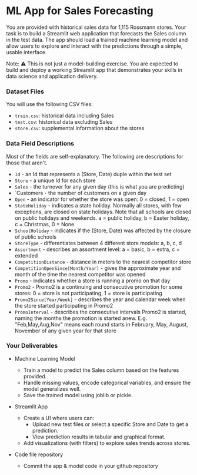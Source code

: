 
# ML App for Sales Forecasting

You are provided with historical sales data for 1,115 Rossmann stores. Your task is to build a Streamlit web application that forecasts the Sales column in the test data. The app should load a trained machine learning model and allow users to explore and interact with the predictions through a simple, usable interface.

Note: ⚠️ This is not just a model-building exercise. You are expected to build and deploy a working Streamlit app that demonstrates your skills in data science and application delivery.

### Dataset Files
You will use the following CSV files:
- ```train.csv```: historical data including Sales
- ```test.csv```: historical data excluding Sales
- ```store.csv```: supplemental information about the stores

### Data Field Descriptions
Most of the fields are self-explanatory. The following are descriptions for those that aren't.

- `Id` - an Id that represents a (Store, Date) duple within the test set
- `Store` - a unique Id for each store
- `Sales` - the turnover for any given day (this is what you are predicting)
- `Customers - the number of customers on a given day
- `Open` - an indicator for whether the store was open: 0 = closed, 1 = open
- `StateHoliday` - indicates a state holiday. Normally all stores, with few exceptions, are closed on state holidays. Note that all schools are closed on public holidays and weekends. a = public holiday, b = Easter holiday, c = Christmas, 0 = None
- `SchoolHoliday` - indicates if the (Store, Date) was affected by the closure of public schools
- `StoreType` - differentiates between 4 different store models: a, b, c, d
- `Assortment` - describes an assortment level: a = basic, b = extra, c = extended
- `CompetitionDistance` - distance in meters to the nearest competitor store
- `CompetitionOpenSince[Month/Year]` - gives the approximate year and month of the time the nearest competitor was opened
- `Promo` - indicates whether a store is running a promo on that day
- `Promo2` - Promo2 is a continuing and consecutive promotion for some stores: 0 = store is not participating, 1 = store is participating
- `Promo2Since[Year/Week]` - describes the year and calendar week when the store started participating in Promo2
- `PromoInterval` - describes the consecutive intervals Promo2 is started, naming the months the promotion is started anew. E.g. "Feb,May,Aug,Nov" means each round starts in February, May, August, November of any given year for that store

### Your Deliverables
- Machine Learning Model
  - Train a model to predict the Sales column based on the features provided.
  - Handle missing values, encode categorical variables, and ensure the model generalizes well.
  - Save the trained model using joblib or pickle.

- Streamlit App
  - Create a UI where users can:
    - Upload new test files or select a specific Store and Date to get a prediction.
    - View prediction results in tabular and graphical format.
  - Add visualizations (with filters) to explore sales trends across stores.

- Code file repository
  - Commit the app & model code in your github repository    
